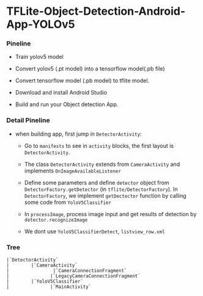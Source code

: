 # TFLite-Object-Detection-Android-App-YOLOv5

### Pineline

- Train yolov5 model

- Convert yolov5 (.pt model) into a tensorflow model(.pb file)

- Convert tensorflow model (.pb model) to tflite model.

- Download and install Android Studio

- Build and run your Object detection App.

### Detail Pineline

- when building app, first jump in `DetectorActivity`:
    - Go to `manifests` to see in `activity` blocks, the first layout is `DetectorActivity`.
    - The class `DetectorActivity` extends from `CameraActivity` and implements `OnImageAvailableListener`
    - Define some parameters and define `detector` object from `DetectorFactory.getDetector` (in `tflite/DetectorFactory`). In `DetectorFactory`, we implement `getDectector` function by calling some code from `YoloV5Classifier`
    - In `processImage`, process image input and get results of detection by `detector.recognizeImage`
        
    - We dont use `YoloV5ClassifierDetect`, `listview_row.xml`

### Tree
```
|`DetectorActivity` 
|        |`CameraActivity`
|                |`CameraConnectionFragment` 
|               |`LegacyCameraConnectionFragment`
|        |`YoloV5Classifier`
|               |`MainActivity`
```